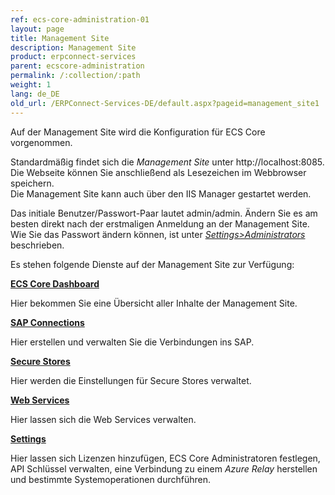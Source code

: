 ```yaml
---
ref: ecs-core-administration-01
layout: page
title: Management Site
description: Management Site
product: erpconnect-services
parent: ecscore-administration
permalink: /:collection/:path
weight: 1
lang: de_DE
old_url: /ERPConnect-Services-DE/default.aspx?pageid=management_site1
---
```


Auf der Management Site wird die Konfiguration für ECS Core vorgenommen. 

Standardmäßig findet sich die *Management Site* unter http://localhost:8085. <br>
Die Webseite können Sie anschließend als Lesezeichen im Webbrowser speichern.<br>
Die Management Site kann auch über den IIS Manager gestartet werden. 

Das initiale Benutzer/Passwort-Paar lautet admin/admin. Ändern Sie es am besten direkt nach der erstmaligen Anmeldung an der Management Site. Wie Sie das Passwort ändern können, ist unter *[Settings>Administrators]()* beschrieben. 

Es stehen folgende Dienste auf der Management Site zur Verfügung:

**[ECS Core Dashboard](./ecscore-dashboard)**

Hier bekommen Sie eine Übersicht aller Inhalte der Management Site. 

**[SAP Connections](./sapconnections)**

Hier erstellen und verwalten Sie die Verbindungen ins SAP.

**[Secure Stores](./ecscore-secure-store)**

Hier werden die Einstellungen für Secure Stores verwaltet.

**[Web Services](./webservices)**

Hier lassen sich die Web Services verwalten.

**[Settings](./settings)**

Hier lassen sich Lizenzen hinzufügen, ECS Core Administratoren festlegen, API Schlüssel verwalten, eine Verbindung zu einem *Azure Relay* herstellen und bestimmte Systemoperationen durchführen.

